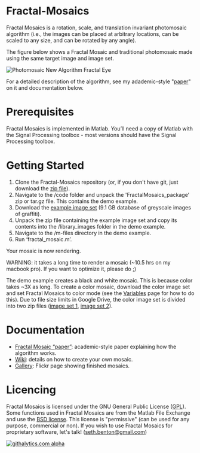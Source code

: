 Fractal-Mosaics
===============

Fractal Mosaics is a rotation, scale, and translation invariant photomosaic algorithm (i.e., the images can be placed at arbitrary locations, can be scaled to any size, and can be rotated by any angle).

The figure below shows a Fractal Mosaic and traditional photomosaic made using the same target image and image set.

![Photomosaic New Algorithm Fractal Eye](https://raw.github.com/s-ben/Fractal-Mosaics/gh-pages/images/fractal_trad_compare.png?login=s-ben&token=174f9368670265a272b500a411d902da)

For a detailed description of the algorithm, see my adademic-style "[paper](http://s-ben.github.io/Fractal-Mosaics/)" on it and documentation below.

# Prerequisites

Fractal Mosaics is implemented in Matlab.  You’ll need a copy of Matlab with the Signal Processing toolbox - most versions should have the Signal Processing toolbox.


# Getting Started

1.  Clone the Fractal-Mosaics repository (or, if you don't have git, just download the [zip file](https://github.com/s-ben/Fractal-Mosaics/archive/gh-pages.zip)).
2.  Navigate to the /code folder and unpack the 'FractalMosaics_package' zip or tar.gz file.  This contains the demo example.
3.	Download the [example image set](https://docs.google.com/file/d/0B_2ApIVBvXm1Y0VMVTVqNUhCaVk/edit?usp=sharing) (9.1 GB database of greyscale images of graffiti).
4.	Unpack the zip file containing the example image set and copy its contents into the /library_images folder in the demo example.
5.	Navigate to the /m-files directory in the demo example. 
6.	Run ‘fractal_mosaic.m’. 

Your mosaic is now rendering.

WARNING:  it takes a long time to render a mosaic (~10.5 hrs on my macbook pro).  If you want to optimize it, please do ;)

The demo example creates a black and white mosaic.  This is because color takes ~3X as long.  To create a color mosaic, download the color image set and set Fractal Mosaics to color mode (see the [Variables](https://github.com/s-ben/Fractal-Mosaics/wiki/Variables) page for how to do this).  Due to file size limits in Google Drive, the color image set is divided into two zip files ([image set 1](https://docs.google.com/file/d/0B3M2Bu_2k-QSSnhSVzNWRERtenc/edit?usp=sharing), [image set 2](https://docs.google.com/file/d/0B3M2Bu_2k-QSTkxxbEVGay1Gcjg/edit?usp=sharing)).

# Documentation

* [Fractal Mosaic “paper”](http://s-ben.github.io/Fractal-Mosaics/):  academic-style paper explaining how the algorithm works.
* [Wiki](https://github.com/s-ben/Fractal-Mosaics/wiki): details on how to create your own mosaic.
* [Gallery](http://www.flickr.com/photos/travelingseth/sets/72157623789223762/):  Flickr page showing finished mosaics.

# Licencing 

Fractal Mosaics is licensed under the GNU General Public License ([GPL](http://www.gnu.org/licenses/gpl.txt)).  Some functions used in Fractal Mosaics are from the Matlab File Exchange and use the [BSD license](http://opensource.org/licenses/bsd-license.php).  This license is "permissive" (can be used for any purpose, commercial or non). If you wish to use Fractal Mosaics for proprietary software, let's talk! (seth.benton@gmail.com)


[![githalytics.com alpha](https://cruel-carlota.pagodabox.com/80d211511c492cf9dce9dd9841acf603 "githalytics.com")](http://githalytics.com/s-ben/Fractal-Mosaics)
